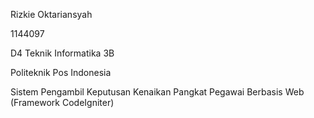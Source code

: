 Rizkie Oktariansyah

1144097

D4 Teknik Informatika 3B

Politeknik Pos Indonesia

Sistem Pengambil Keputusan Kenaikan Pangkat Pegawai Berbasis Web (Framework CodeIgniter)
